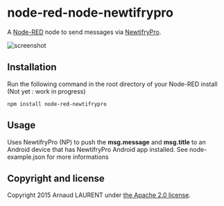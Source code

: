 node-red-node-newtifrypro
=========================
A <a href="http://nodered.org" target="_new">Node-RED</a> node to send messages via <a href="https://play.google.com/store/apps/details?id=com.newtifry.pro">NewtifryPro</a>.

![screenshot](https://github.com/thunderace/node-red-node-newtifrypro/raw/master/screenshot.png)

Installation
------------

Run the following command in the root directory of your Node-RED install (Not yet : work in progress)

    npm install node-red-newtifrypro

Usage
-----
Uses NewtifryPro (NP) to push the **msg.message** and **msg.title** to an Android device that has NewtifryPro Android app installed.
See node-example.json for more informations

Copyright and license
---------------------

Copyright 2015 Arnaud LAURENT under [the Apache 2.0 license](LICENSE).
